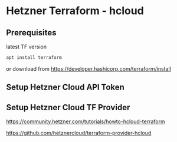 
# Hetzner Terraform - hcloud

## Prerequisites

latest TF version

```bash
apt install terraform
```

or download from https://developer.hashicorp.com/terraform/install


## Setup Hetzner Cloud API Token

## Setup Hetzner Cloud TF Provider


https://community.hetzner.com/tutorials/howto-hcloud-terraform

https://github.com/hetznercloud/terraform-provider-hcloud

